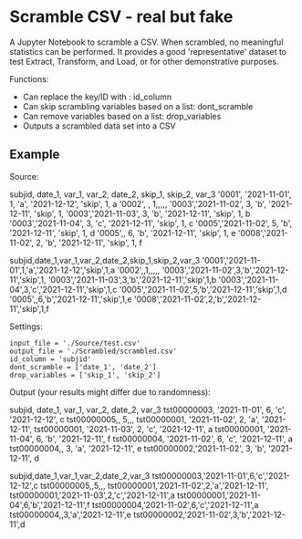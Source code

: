 # Scramble CSV - real but fake

A Jupyter Notebook to scramble a CSV. When scrambled, no meaningful statistics can be performed.
It provides a good 'representative' dataset to test Extract, Transform, and Load, or for other
demonstrative purposes.

Functions:
* Can replace the key/ID with <tstxxxxxxxx>: id_column
* Can skip scrambling variables based on a list: dont_scramble
* Can remove variables based on a list: drop_variables
* Outputs a scrambled data set into a CSV

 ## Example
 Source:
 
subjid,  date_1,       var_1,  var_2,  date_2,        skip_1,  skip_2,  var_3
'0001',  '2021-11-01', 1,      'a',    '2021-12-12',  'skip',  1,       a
'0002',              , 1,,,,,
'0003','2021-11-02',   3,      'b',    '2021-12-11',   'skip', 1,
'0003','2021-11-03',   3,      'b',    '2021-12-11',   'skip', 1,       b
'0003','2021-11-04',   3,      'c',    '2021-12-11',   'skip', 1,       c
'0005','2021-11-02',   5,      'b',    '2021-12-11',   'skip', 1,       d
'0005',,               6,      'b',    '2021-12-11',   'skip', 1,       e
'0008','2021-11-02',   2,      'b',    '2021-12-11',   'skip', 1,       f

subjid,date_1,var_1,var_2,date_2,skip_1,skip_2,var_3
'0001','2021-11-01',1,'a','2021-12-12','skip',1,a
'0002',,1,,,,,
'0003','2021-11-02',3,'b','2021-12-11','skip',1,
'0003','2021-11-03',3,'b','2021-12-11','skip',1,b
'0003','2021-11-04',3,'c','2021-12-11','skip',1,c
'0005','2021-11-02',5,'b','2021-12-11','skip',1,d
'0005',,6,'b','2021-12-11','skip',1,e
'0008','2021-11-02',2,'b','2021-12-11','skip',1,f 
 

Settings:
    
    input_file = './Source/test.csv'
    output_file = './Scrambled/scrambled.csv'
    id_column = 'subjid'
    dont_scramble = ['date_1', 'date_2']
    drop_variables = ['skip_1', 'skip_2']

    
Output (your results might differ due to randomness):
    
subjid,       date_1,        var_1,  var_2,   date_2,        var_3
tst00000003,  '2021-11-01',  6,      'c',     '2021-12-12',  c
tst00000005,,                5,,,
tst00000001,  '2021-11-02',  2,      'a',     '2021-12-11',
tst00000001,  '2021-11-03',  2,      'c',     '2021-12-11',  a
tst00000001,  '2021-11-04',  6,      'b',     '2021-12-11',  f
tst00000004,  '2021-11-02',  6,      'c',     '2021-12-11',  a
tst00000004,,                3,      'a',     '2021-12-11',  e
tst00000002,'2021-11-02',    3,      'b',     '2021-12-11',  d
 
subjid,date_1,var_1,var_2,date_2,var_3
tst00000003,'2021-11-01',6,'c','2021-12-12',c
tst00000005,,5,,,
tst00000001,'2021-11-02',2,'a','2021-12-11',
tst00000001,'2021-11-03',2,'c','2021-12-11',a
tst00000001,'2021-11-04',6,'b','2021-12-11',f
tst00000004,'2021-11-02',6,'c','2021-12-11',a
tst00000004,,3,'a','2021-12-11',e
tst00000002,'2021-11-02',3,'b','2021-12-11',d

